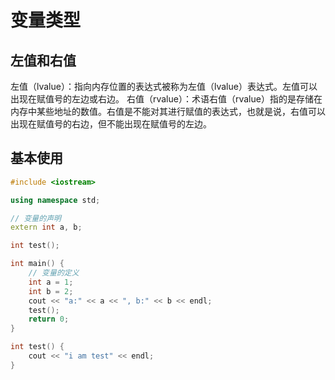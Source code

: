 # 变量类型

## 左值和右值
左值（lvalue）：指向内存位置的表达式被称为左值（lvalue）表达式。左值可以出现在赋值号的左边或右边。
右值（rvalue）：术语右值（rvalue）指的是存储在内存中某些地址的数值。右值是不能对其进行赋值的表达式，也就是说，右值可以出现在赋值号的右边，但不能出现在赋值号的左边。

## 基本使用
```cpp
#include <iostream>

using namespace std;

// 变量的声明
extern int a, b;

int test();

int main() {
    // 变量的定义
    int a = 1;
    int b = 2;
    cout << "a:" << a << ", b:" << b << endl;
    test();
    return 0;
}

int test() {
    cout << "i am test" << endl;
}
```